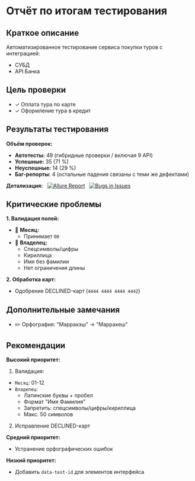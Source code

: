# Отчёт по итогам тестирования

## Краткое описание
Автоматизированное тестирование сервиса покупки туров с интеграцией:
- СУБД
- API Банка

## Цель проверки
- ✓ Оплата тура по карте
- ✓ Оформление тура в кредит

## Результаты тестирования
**Объём проверок:**
- **Автотесты:** 49 (гибридные проверки / включая 9 API)
- **Успешные:** 35 (71 %)
- **Неуспешные:** 14 (29 %)
- **Баг-репорты:** 4 (остальные падения связаны с теми же дефектами)

**Детализация:** &nbsp; [![Allure Report](https://img.shields.io/badge/Allure_Report-View-green.svg)](https://levvolkov.github.io/tour-pay-gateway-tests) &nbsp; [![Bugs in Issues](https://img.shields.io/badge/Bug_Reports-View_Issues-red.svg)](https://github.com/levvolkov/tour-pay-gateway-tests/issues)

## Критические проблемы
**1. Валидация полей:**
- 🚫 **Месяц:**
    - Принимает `00`
- 🚫 **Владелец:**
    - Спецсимволы/цифры
    - Кириллица
    - Имя без фамилии
    - Нет ограничения длины

**2. Обработка карт:**
- Одобрение DECLINED-карт (`4444 4444 4444 4442`)

## Дополнительные замечания
- ✏️ Орфография: "Марракэш" → "Марракеш"

## Рекомендации
**Высокий приоритет:**
1. Валидация:
- `Месяц`: 01-12
- `Владелец`:
    * Латинские буквы + пробел
    * Формат "Имя Фамилия"
    * Запретить: спецсимволы/цифры/кириллица
    * Макс. 50 символов
 
2. Исправление DECLINED-карт

**Средний приоритет:**

- Устранение орфографических ошибок

**Низкий приоритет:**

- Добавить `data-test-id` для элементов интерфейса